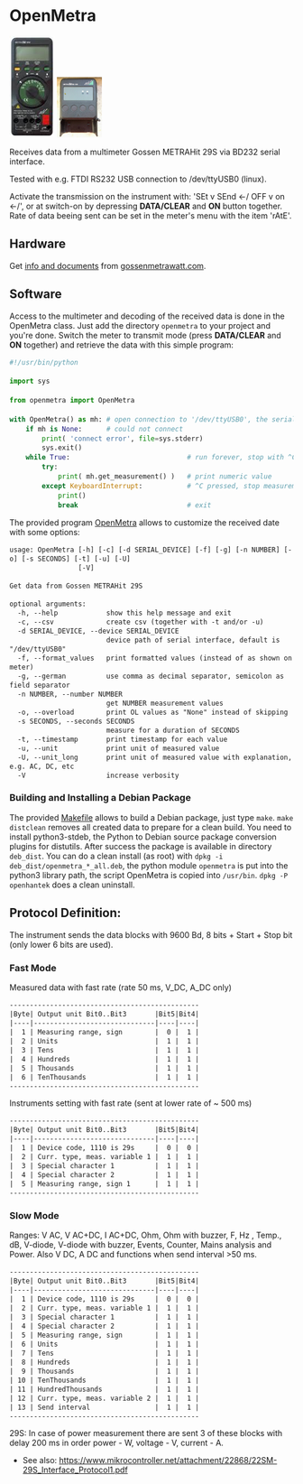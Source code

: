 # OpenMetra

![METRAHit 29s](METRAHit29s.png)
![BD232](BD232.png)

Receives data from a multimeter Gossen METRAHit 29S via BD232 serial interface.

Tested with e.g. FTDI RS232 USB connection to /dev/ttyUSB0 (linux).

Activate the transmission on the instrument with: 'SEt v SEnd <-/ OFF v on <-/',
or at switch-on by depressing **DATA/CLEAR** and **ON** button together.
Rate of data beeing sent can be set in the meter's menu with the item 'rAtE'.


## Hardware

Get [info and documents](https://www.gossenmetrawatt.com/english/produkte/metrahit29s.htm)
from [gossenmetrawatt.com](https://www.gossenmetrawatt.com/).


## Software

Access to the multimeter and decoding of the received data is done in the OpenMetra class.
Just add the directory `openmetra` to your project and you're done.
Switch the meter to transmit mode (press **DATA/CLEAR** and **ON** together) and retrieve the data with this simple program:

```python
#!/usr/bin/python

import sys

from openmetra import OpenMetra

with OpenMetra() as mh: # open connection to '/dev/ttyUSB0', the serial path can be an optional parameter
    if mh is None:      # could not connect
        print( 'connect error', file=sys.stderr)
        sys.exit()
    while True:                             # run forever, stop with ^C
        try:
            print( mh.get_measurement() )   # print numeric value
        except KeyboardInterrupt:           # ^C pressed, stop measurement
            print()
            break                           # exit
```

The provided program [OpenMetra](https://github.com/Ho-Ro/OpenMetra/blob/main/OpenMetra)
allows to customize the received date with some options:

````
usage: OpenMetra [-h] [-c] [-d SERIAL_DEVICE] [-f] [-g] [-n NUMBER] [-o] [-s SECONDS] [-t] [-u] [-U]
                 [-V]

Get data from Gossen METRAHit 29S

optional arguments:
  -h, --help            show this help message and exit
  -c, --csv             create csv (together with -t and/or -u)
  -d SERIAL_DEVICE, --device SERIAL_DEVICE
                        device path of serial interface, default is "/dev/ttyUSB0"
  -f, --format_values   print formatted values (instead of as shown on meter)
  -g, --german          use comma as decimal separator, semicolon as field separator
  -n NUMBER, --number NUMBER
                        get NUMBER measurement values
  -o, --overload        print OL values as "None" instead of skipping
  -s SECONDS, --seconds SECONDS
                        measure for a duration of SECONDS
  -t, --timestamp       print timestamp for each value
  -u, --unit            print unit of measured value
  -U, --unit_long       print unit of measured value with explanation, e.g. AC, DC, etc
  -V                    increase verbosity
````

### Building and Installing a Debian Package

The provided [Makefile](https://github.com/Ho-Ro/OpenMetra/blob/main/Makefile) allows to build a Debian package,
just type `make`. `make distclean` removes all created data to prepare for a clean build.
You need to install python3-stdeb, the Python to Debian source package conversion plugins for distutils.
After success the package is available in directory `deb_dist`.
You can do a clean install (as root) with `dpkg -i deb_dist/openmetra_*_all.deb`, the python module `openmetra` is put into
the python3 library path, the script OpenMetra is copied into `/usr/bin`. `dpkg -P openhantek` does a clean uninstall.


## Protocol Definition:

The instrument sends the data blocks with 9600 Bd, 8 bits + Start + Stop bit (only lower 6 bits are used).

### Fast Mode

Measured data with fast rate (rate 50 ms, V_DC, A_DC only)
````
-----------------------------------------------
|Byte| Output unit Bit0..Bit3       |Bit5|Bit4|
|----|------------------------------|----|----|
|  1 | Measuring range, sign        |  0 |  1 |
|  2 | Units                        |  1 |  1 |
|  3 | Tens                         |  1 |  1 |
|  4 | Hundreds                     |  1 |  1 |
|  5 | Thousands                    |  1 |  1 |
|  6 | TenThousands                 |  1 |  1 |
-----------------------------------------------
````

Instruments setting with fast rate (sent at lower rate of ~ 500 ms)
````
-----------------------------------------------
|Byte| Output unit Bit0..Bit3       |Bit5|Bit4|
|----|------------------------------|----|----|
|  1 | Device code, 1110 is 29s     |  0 |  0 |
|  2 | Curr. type, meas. variable 1 |  1 |  1 |
|  3 | Special character 1          |  1 |  1 |
|  4 | Special character 2          |  1 |  1 |
|  5 | Measuring range, sign 1      |  1 |  1 |
-----------------------------------------------
````

### Slow Mode

Ranges: V AC, V AC+DC, I AC+DC, Ohm, Ohm with buzzer, F, Hz , Temp., dB,
V-diode, V-diode with buzzer, Events, Counter, Mains analysis and Power.
Also V DC, A DC and functions when send interval >50 ms.
````
-----------------------------------------------
|Byte| Output unit Bit0..Bit3       |Bit5|Bit4|
|----|------------------------------|----|----|
|  1 | Device code, 1110 is 29s     |  0 |  0 |
|  2 | Curr. type, meas. variable 1 |  1 |  1 |
|  3 | Special character 1          |  1 |  1 |
|  4 | Special character 2          |  1 |  1 |
|  5 | Measuring range, sign        |  1 |  1 |
|  6 | Units                        |  1 |  1 |
|  7 | Tens                         |  1 |  1 |
|  8 | Hundreds                     |  1 |  1 |
|  9 | Thousands                    |  1 |  1 |
| 10 | TenThousands                 |  1 |  1 |
| 11 | HundredThousands             |  1 |  1 |
| 12 | Curr. type, meas. variable 2 |  1 |  1 |
| 13 | Send interval                |  1 |  1 |
-----------------------------------------------
````
29S: In case of power measurement there are sent 3 of these blocks
with delay 200 ms in order power - W, voltage - V, current - A.

- See also:
https://www.mikrocontroller.net/attachment/22868/22SM-29S_Interface_Protocol1.pdf

